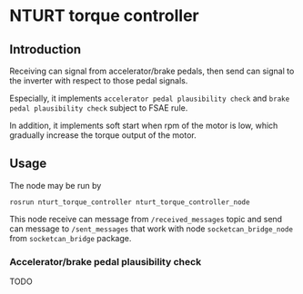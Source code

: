 # NTURT torque controller

## Introduction

Receiving can signal from accelerator/brake pedals, then send can signal to the inverter with respect to those pedal signals. 

Especially, it implements `accelerator pedal plausibility check` and `brake pedal plausibility check` subject to FSAE rule.

In addition, it implements soft start when rpm of the motor is low, which gradually increase the torque output of the motor.

## Usage

The node may be run by

```bash=
rosrun nturt_torque_controller nturt_torque_controller_node
```

This node receive can message from `/received_messages` topic and send can message to `/sent_messages` that work with node `socketcan_bridge_node` from `socketcan_bridge` package.

### Accelerator/brake pedal plausibility check

TODO